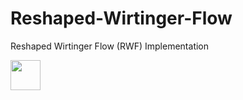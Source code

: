 # Reshaped-Wirtinger-Flow
Reshaped Wirtinger Flow (RWF) Implementation

<a href="url"><img src="https://github.com/soominkwon/Reshaped-Wirtinger-Flow/rwf_example.png" align="left" height="48" width="48" ></a>


